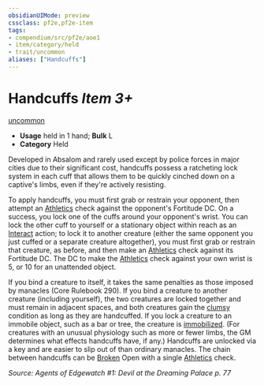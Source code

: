 ```yaml
---
obsidianUIMode: preview
cssclass: pf2e,pf2e-item
tags:
- compendium/src/pf2e/aoe1
- item/category/held
- trait/uncommon
aliases: ["Handcuffs"]
---
```

# Handcuffs *Item 3+*  
[uncommon](../../../rules/traits/uncommon.md)  

- **Usage** held in 1 hand; **Bulk** L
- **Category** Held

Developed in Absalom and rarely used except by police forces in major cities due to their significant cost, handcuffs possess a ratcheting lock system in each cuff that allows them to be quickly cinched down on a captive's limbs, even if they're actively resisting.

To apply handcuffs, you must first grab or restrain your opponent, then attempt an [Athletics](../../skills.md#Athletics) check against the opponent's Fortitude DC. On a success, you lock one of the cuffs around your opponent's wrist. You can lock the other cuff to yourself or a stationary object within reach as an [Interact](../../../rules/actions/interact.md) action; to lock it to another creature (either the same opponent you just cuffed or a separate creature altogether), you must first grab or restrain that creature, as before, and then make an [Athletics](../../skills.md#Athletics) check against its Fortitude DC. The DC to make the [Athletics](../../skills.md#Athletics) check against your own wrist is 5, or 10 for an unattended object.

If you bind a creature to itself, it takes the same penalties as those imposed by manacles (Core Rulebook 290). If you bind a creature to another creature (including yourself), the two creatures are locked together and must remain in adjacent spaces, and both creatures gain the [clumsy](../../../rules/conditions.md#Clumsy) condition as long as they are handcuffed. If you lock a creature to an immobile object, such as a bar or tree, the creature is [immobilized](../../../rules/conditions.md#Immobilized). (For creatures with an unusual physiology such as more or fewer limbs, the GM determines what effects handcuffs have, if any.) Handcuffs are unlocked via a key and are easier to slip out of than ordinary manacles. The chain between handcuffs can be [Broken](../../../rules/conditions.md#Broken) Open with a single [Athletics](../../skills.md#Athletics) check.

*Source: Agents of Edgewatch #1: Devil at the Dreaming Palace p. 77*